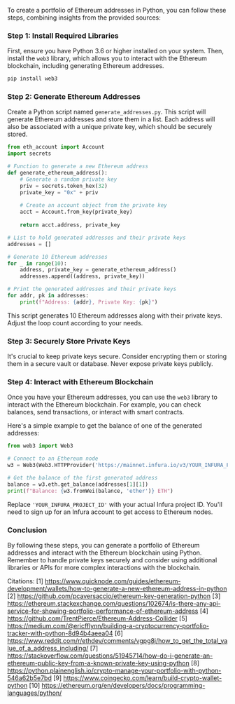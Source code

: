 To create a portfolio of Ethereum addresses in Python, you can follow these steps, combining insights from the provided sources:

### Step 1: Install Required Libraries

First, ensure you have Python 3.6 or higher installed on your system. Then, install the `web3` library, which allows you to interact with the Ethereum blockchain, including generating Ethereum addresses.

```bash
pip install web3
```

### Step 2: Generate Ethereum Addresses

Create a Python script named `generate_addresses.py`. This script will generate Ethereum addresses and store them in a list. Each address will also be associated with a unique private key, which should be securely stored.

```python
from eth_account import Account
import secrets

# Function to generate a new Ethereum address
def generate_ethereum_address():
    # Generate a random private key
    priv = secrets.token_hex(32)
    private_key = "0x" + priv
    
    # Create an account object from the private key
    acct = Account.from_key(private_key)
    
    return acct.address, private_key

# List to hold generated addresses and their private keys
addresses = []

# Generate 10 Ethereum addresses
for _ in range(10):
    address, private_key = generate_ethereum_address()
    addresses.append((address, private_key))

# Print the generated addresses and their private keys
for addr, pk in addresses:
    print(f"Address: {addr}, Private Key: {pk}")
```

This script generates 10 Ethereum addresses along with their private keys. Adjust the loop count according to your needs.

### Step 3: Securely Store Private Keys

It's crucial to keep private keys secure. Consider encrypting them or storing them in a secure vault or database. Never expose private keys publicly.

### Step 4: Interact with Ethereum Blockchain

Once you have your Ethereum addresses, you can use the `web3` library to interact with the Ethereum blockchain. For example, you can check balances, send transactions, or interact with smart contracts.

Here's a simple example to get the balance of one of the generated addresses:

```python
from web3 import Web3

# Connect to an Ethereum node
w3 = Web3(Web3.HTTPProvider('https://mainnet.infura.io/v3/YOUR_INFURA_PROJECT_ID'))

# Get the balance of the first generated address
balance = w3.eth.get_balance(addresses[1][1])
print(f"Balance: {w3.fromWei(balance, 'ether')} ETH")
```

Replace `'YOUR_INFURA_PROJECT_ID'` with your actual Infura project ID. You'll need to sign up for an Infura account to get access to Ethereum nodes.

### Conclusion

By following these steps, you can generate a portfolio of Ethereum addresses and interact with the Ethereum blockchain using Python. Remember to handle private keys securely and consider using additional libraries or APIs for more complex interactions with the blockchain.

Citations:
[1] https://www.quicknode.com/guides/ethereum-development/wallets/how-to-generate-a-new-ethereum-address-in-python
[2] https://github.com/pcaversaccio/ethereum-key-generation-python
[3] https://ethereum.stackexchange.com/questions/102674/is-there-any-api-service-for-showing-portfolio-performance-of-ethereum-address
[4] https://github.com/TrentPierce/Ethereum-Address-Collider
[5] https://medium.com/@ericfflynn/building-a-cryptocurrency-portfolio-tracker-with-python-8d94b4aeea04
[6] https://www.reddit.com/r/ethdev/comments/vgpg8j/how_to_get_the_total_value_of_a_address_including/
[7] https://stackoverflow.com/questions/51945714/how-do-i-generate-an-ethereum-public-key-from-a-known-private-key-using-python
[8] https://python.plainenglish.io/crypto-manage-your-portfolio-with-python-546a62b5e7bd
[9] https://www.coingecko.com/learn/build-crypto-wallet-python
[10] https://ethereum.org/en/developers/docs/programming-languages/python/